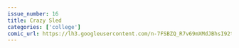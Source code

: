 ```yaml
---
issue_number: 16
title: Crazy Sled
categories: ['college']
comic_url: https://lh3.googleusercontent.com/n-7FSBZQ_R7v69mXMdJBhsI92tckSsOapxtA-4ej6WdRYh6feUJupC13ypedN45lkxK89G89UHvsSiD-15QfXeO7MA8xNe7OymqV59ZLHX37tOzSH4zjaoFxXRL1Y9WB56T-nF725A=w1200
---
```

